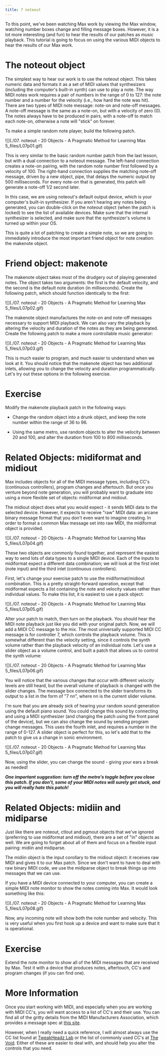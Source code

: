 ```yaml
---
title: 7 noteout
---
```

To this point, we've been watching Max work by viewing the Max window, watching number boxes change and filling message boxes. However, it is a lot more interesting (and fun) to hear the results of our patches as music playback. This tutorial is going to focus on using the various MIDI objects to hear the results of our Max work.

# The noteout object

The simplest way to hear our work is to use the noteout object. This takes numeric data and formats it as a set of MIDI values that synthesizers (including the computer's built-in synth) can use to play a note. The way MIDI notes work requires a pair of numbers in the range of 0 to 127: the note number and a number for the velocity (i.e., how hard the note was hit). There are two types of MIDI note message: note-on and note-off messages. A note-off message is the same as a note-on, but with a velocity of zero (0). The notes always have to be produced in pairs, with a note-off to match each note-on, otherwise a note will "stick" on forever.

To make a simple random note player, build the following patch.

![](./07. noteout - 20 Objects - A Pragmatic Method for Learning Max 5_files/L07p01.gif)

This is very similar to the basic random number patch from the last lesson, but with a dual connection to a noteout message. The left-hand connection creates a note-on pairing, with the random note number first followed by a velocity of 100. The right-hand connection supplies the matching note-off message, driven by a new object, pipe, that delays the numeric output by 500 milliseconds. For every note-on that is generated, this patch will generate a note-off 1/2 second later.

In this case, we are using noteout's default output device, which is your computer's built-in synthesizer. If you aren't hearing any notes being generated, you can double-click on the noteout object (when the patch is locked) to see the list of available devices. Make sure that the internal synthesizer is selected, and make sure that the synthesizer's volume is turned up within your OS.

This is quite a lot of patching to create a simple note, so we are going to immediately introduce the most important friend object for note creation: the makenote object.

# Friend object: makenote

The makenote object takes most of the drudgery out of playing generated notes. The object takes two arguments: the first is the default velocity, and the second is the default note duration (in milliseconds). Create the following patch, which should function identically to the first:

![](./07. noteout - 20 Objects - A Pragmatic Method for Learning Max 5_files/L07p02.gif)

The makenote object manufactures the note-on and note-off messages necessary to support MIDI playback. We can also vary the playback by altering the velocity and duration of the notes as they are being generated. Create the following patch to make a more controllable music generator:

![](./07. noteout - 20 Objects - A Pragmatic Method for Learning Max 5_files/L07p03.gif)

This is much easier to program, and much easier to understand when we look at it. You should notice that the makenote object has two additional inlets, allowing you to change the velocity and duration programmatically. Let's try out these options in the following exercise.

# Exercise

Modify the makenote playback patch in the following ways:

- Change the random object into a drunk object, and keep the note number within the range of 36 to 96.

- Using the same metro, use random objects to alter the velocity between 20 and 100, and alter the duration from 100 to 800 milliseconds.

# Related Objects: midiformat and midiout

Max includes objects for all of the MIDI message types, including CC's (continuous controllers), program changes and aftertouch. But once you venture beyond note generation, you will probably want to graduate into using a more flexible set of objects: midiformat and midiout.

The midiout object does what you would expect - it sends MIDI data to the selected device. However, it expects to receive "raw" MIDI data: an arcane binary message format that you don't even want to imagine creating. In order to format a common Max message set into raw MIDI, the midiformat object is provided.

![](./07. noteout - 20 Objects - A Pragmatic Method for Learning Max 5_files/L07p04.gif)

These two objects are commonly found together, and represent the easiest way to send lots of data types to a single MIDI device. Each of the inputs to midiformat expect a different data combination; we will look at the first inlet (note input) and the third inlet (continuous controllers).

First, let's change your exercise patch to use the midiformat/midiout combination. This is a pretty straight-forward operation, except that midiformat expects a list containing the note and velocity values rather than individual values. To make this list, it is easiest to use a pack object:

![](./07. noteout - 20 Objects - A Pragmatic Method for Learning Max 5_files/L07p05.gif)

Alter your patch to match, then turn on the playback. You should hear the MIDI note playback just like you did with your original patch. Now, we will add a MIDI CC message to the mix. The most universally supported MIDI CC message is for controller 7, which controls the playback volume. This is somewhat different than the velocity setting, since it controls the synth volume rather than the playback velocity of an individual note. Let's use a slider object as a volume control, and built a patch that allows us to control the synth volume:

![](./07. noteout - 20 Objects - A Pragmatic Method for Learning Max 5_files/L07p06.gif)

You will notice that the various changes that occur with different velocity levels are still heard, but the overall volume of playback is changed with the slider changes. The message box connected to the slider transforms its output to a list in the form of "7 nn", where nn is the current slider volume.

I'm sure that you are already sick of hearing your random sound generation using the default piano sound. You could change this sound by connecting and using a MIDI synthesizer (and changing the patch using the front panel of the device), but we can also change the sound by sending program change messages. This uses the fourth inlet, and requires a number in the range of 0-127. A slider object is perfect for this, so let's add that to the patch to give us a change in sonic environment.

![](./07. noteout - 20 Objects - A Pragmatic Method for Learning Max 5_files/L07p07.gif)

Now, using the slider, you can change the sound - giving your ears a break as needed!

_**One important suggestion: turn off the metro's toggle before you close this patch. If you don't, some of your MIDI notes will surely get stuck, and you will really hate this patch!**_

# Related Objects: midiin and midiparse

Just like there are noteout, ctlout and pgmout objects that we've ignored (preferring to use midiformat and midiout), there are a set of "in" objects as well. We are going to forget about all of them and focus on a flexible input pairing: midiin and midiparse.

The midiin object is the input corollary to the midiout object: it receives raw MIDI and gives it to our Max patch. Since we don't want to have to deal with raw binary MIDI code, we use the midiparse object to break things up into messages that we can use.

If you have a MIDI device connected to your computer, you can create a simple MIDI note monitor to show the notes coming into Max. It would look something like this:

![](./07. noteout - 20 Objects - A Pragmatic Method for Learning Max 5_files/L07p08.gif)

Now, any incoming note will show both the note number and velocity. This is very useful when you first hook up a device and want to make sure that it is operational.

# Exercise

Extend the note monitor to show all of the MIDI messages that are received by Max. Test it with a device that produces notes, aftertouch, CC's and program changes (if you can find one).

# More Information

Once you start working with MIDI, and especially when you are working with MIDI CC's, you will want access to a list of CC's and their use. You can find all of the gritty details from the MIDI Manufacturers Association, which provides a message spec at [this site](http://www.midi.org/techspecs/midimessages.php).

However, when I really need a quick reference, I will almost always use the CC list found at [TweakHeadz Lab](http://www.tweakheadz.com/midi_controllers.htm) or the list of commonly used CC's at [The Void](http://www.voidaudio.net/controller.html). Either of these are easier to deal with, and should help you alter the controls that you need.